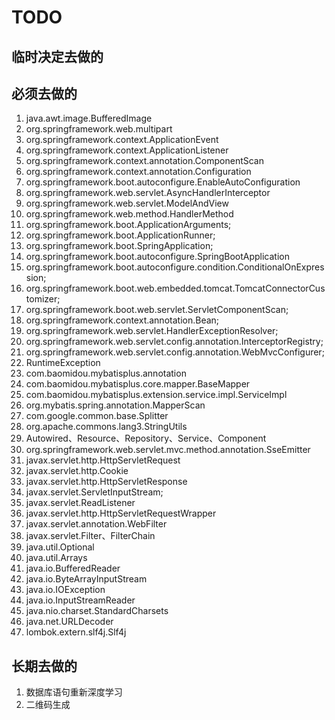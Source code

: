 # TODO

## 临时决定去做的

## 必须去做的

1. java.awt.image.BufferedImage
2. org.springframework.web.multipart
3. org.springframework.context.ApplicationEvent
4. org.springframework.context.ApplicationListener
5. org.springframework.context.annotation.ComponentScan
6. org.springframework.context.annotation.Configuration
7. org.springframework.boot.autoconfigure.EnableAutoConfiguration
8. org.springframework.web.servlet.AsyncHandlerInterceptor
9. org.springframework.web.servlet.ModelAndView
10. org.springframework.web.method.HandlerMethod
11. org.springframework.boot.ApplicationArguments;
12. org.springframework.boot.ApplicationRunner;
13. org.springframework.boot.SpringApplication;
14. org.springframework.boot.autoconfigure.SpringBootApplication
15. org.springframework.boot.autoconfigure.condition.ConditionalOnExpression;
16. org.springframework.boot.web.embedded.tomcat.TomcatConnectorCustomizer;
17. org.springframework.boot.web.servlet.ServletComponentScan;
18. org.springframework.context.annotation.Bean;
19. org.springframework.web.servlet.HandlerExceptionResolver;
20. org.springframework.web.servlet.config.annotation.InterceptorRegistry;
21. org.springframework.web.servlet.config.annotation.WebMvcConfigurer;
22. RuntimeException
23. com.baomidou.mybatisplus.annotation
24. com.baomidou.mybatisplus.core.mapper.BaseMapper
25. com.baomidou.mybatisplus.extension.service.impl.ServiceImpl
26. org.mybatis.spring.annotation.MapperScan
27. com.google.common.base.Splitter
28. org.apache.commons.lang3.StringUtils
29. Autowired、Resource、Repository、Service、Component
30. org.springframework.web.servlet.mvc.method.annotation.SseEmitter
31. javax.servlet.http.HttpServletRequest
32. javax.servlet.http.Cookie
33. javax.servlet.http.HttpServletResponse
34. javax.servlet.ServletInputStream;
35. javax.servlet.ReadListener
36. javax.servlet.http.HttpServletRequestWrapper
37. javax.servlet.annotation.WebFilter
38. javax.servlet.Filter、FilterChain
39. java.util.Optional
40. java.util.Arrays
41. java.io.BufferedReader
42. java.io.ByteArrayInputStream
43. java.io.IOException
44. java.io.InputStreamReader
45. java.nio.charset.StandardCharsets
46. java.net.URLDecoder
47. lombok.extern.slf4j.Slf4j

## 长期去做的

1. 数据库语句重新深度学习
2. 二维码生成
